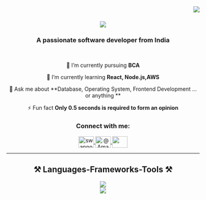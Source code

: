 <img align="right" src="https://visitor-badge.laobi.icu/badge?page_id=amanshh.amanshh" />
<h1 align="center">
    <img src="https://readme-typing-svg.herokuapp.com/?font=Righteous&size=35&center=true&vCenter=true&width=500&height=70&duration=4000&lines=Hi+There!+👋;+I'm+Aman+Singh!;" />
</h1>

<h3 align="center">A passionate software developer from India </h3>

<br/>

<div align="center">
 
 🔭 I’m currently pursuing **BCA**
 
 🌱 I’m currently learning **React, Node.js,AWS**

💬 Ask me about **Database, Operating System, Frontend Development ... or anything **

⚡ Fun fact **Only 0.5 seconds is required to form an opinion**

 </div>

 <div align="center"> 
  
<p align="center" dir="auto">
<h3 align="center" tabindex="-1" class="heading-element" dir="auto">Connect with me:</h3>
  <a href="https://www.linkedin.com/in/this-is-aman-singh" rel="nofollow">
    <img align="center" src="https://raw.githubusercontent.com/rahuldkjain/github-profile-readme-generator/master/src/images/icons/Social/linked-in-alt.svg" alt="swapnoneel saha" height="30" width="40" style="max-width: 100%;">
  </a>
   <a href="https://twitter.com/@AmanSingh113714" rel="nofollow">
     <img align="center" src="https://raw.githubusercontent.com/rahuldkjain/github-profile-readme-generator/master/src/images/icons/Social/twitter.svg" alt="@AmanSingh113714" height="30" width="40" style="max-width: 100%;">
   </a>
  
   <a href="https://hashnode.com/@aman132" rel="nofollow">
     <img align="center" src="https://github.com/Swpn0neel/Swpn0neel/raw/main/hashnode.svg" height="30" width="40" style="max-width: 100%;">
   <a/>
</p>

 <hr/>
<h2 align="center">⚒️ Languages-Frameworks-Tools ⚒️</h2>

 
 <div align="center">
    <img src="https://skillicons.dev/icons?i=react,mui,html,css,vscode,github,docker,git,aws" />
   <br>
    <img src="https://skillicons.dev/icons?i=javascript,firebase,mongodb,c,java,nextjs,mysql" /><br>


</div>

